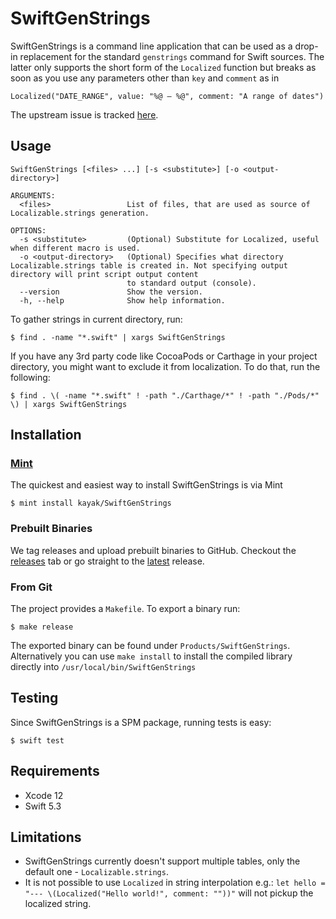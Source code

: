 # SwiftGenStrings

SwiftGenStrings is a command line application that can be used as a drop-in replacement for the standard `genstrings` command for Swift sources. The latter only supports the short form of the `Localized` function but breaks as soon as you use any parameters other than `key` and `comment` as in

```
Localized("DATE_RANGE", value: "%@ – %@", comment: "A range of dates")
```

The upstream issue is tracked [here](https://openradar.appspot.com/22133811).

## Usage

```
SwiftGenStrings [<files> ...] [-s <substitute>] [-o <output-directory>]

ARGUMENTS:
  <files>                 List of files, that are used as source of Localizable.strings generation.

OPTIONS:
  -s <substitute>         (Optional) Substitute for Localized, useful when different macro is used.
  -o <output-directory>   (Optional) Specifies what directory Localizable.strings table is created in. Not specifying output directory will print script output content
                          to standard output (console).
  --version               Show the version.
  -h, --help              Show help information.
```

To gather strings in current directory, run:
```
$ find . -name "*.swift" | xargs SwiftGenStrings
```

If you have any 3rd party code like CocoaPods or Carthage in your project directory, you might want to exclude it from localization. To do that, run the following:
```
$ find . \( -name "*.swift" ! -path "./Carthage/*" ! -path "./Pods/*" \) | xargs SwiftGenStrings
```

## Installation

### [Mint](https://github.com/yonaskolb/mint)

The quickest and easiest way to install SwiftGenStrings is via Mint
```
$ mint install kayak/SwiftGenStrings
```

### Prebuilt Binaries

We tag releases and upload prebuilt binaries to GitHub. Checkout the [releases](https://github.com/kayak/SwiftGenStrings/releases) tab or go straight to the [latest](https://github.com/kayak/SwiftGenStrings/releases/latest) release.

### From Git

The project provides a `Makefile`. To export a binary run:

```
$ make release
```

The exported binary can be found under `Products/SwiftGenStrings`. Alternatively you can use `make install` to install the compiled library directly into `/usr/local/bin/SwiftGenStrings`

## Testing

Since SwiftGenStrings is a SPM package, running tests is easy:
```
$ swift test
```

## Requirements

- Xcode 12
- Swift 5.3

## Limitations

- SwiftGenStrings currently doesn't support multiple tables, only the default one - `Localizable.strings`.
- It is not possible to use `Localized` in string interpolation e.g.: `let hello = "--- \(Localized("Hello world!", comment: ""))"` will not pickup the localized string.
